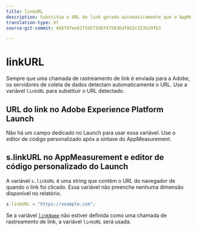 ```yaml
---
title: linkURL
description: Substitua o URL de link gerado automaticamente que o AppMeasurement usa nas chamadas de rastreamento de link.
translation-type: ht
source-git-commit: 468f97ee61f5d573d07475836df8d2c313b29fb3

---
```



# linkURL

Sempre que uma chamada de rastreamento de link é enviada para a Adobe, os servidores de coleta de dados detectam automaticamente o URL. Use a variável `linkURL` para substituir o URL detectado.

## URL do link no Adobe Experience Platform Launch

Não há um campo dedicado no Launch para usar essa variável. Use o editor de código personalizado após a sintaxe do AppMeasurement.

## s.linkURL no AppMeasurement e editor de código personalizado do Launch

A variável `s.linkURL` é uma string que contém o URL do navegador de quando o link foi clicado. Essa variável não preenche nenhuma dimensão disponível no relatório.

```js
s.linkURL = "https://example.com";
```

Se a variável [`linkName`](linkname.md) não estiver definida como uma chamada de rastreamento de link, a variável `linkURL` será usada.

